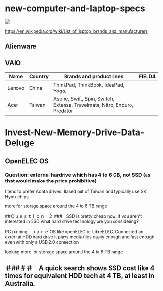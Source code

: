 # new-computer-and-laptop-specs



![](https://camo.githubusercontent.com/60eec944c5e905d26d664789554da64c0e0546fa/68747470733a2f2f692e70696e696d672e636f6d2f6f726967696e616c732f39662f66642f33302f39666664333061346236316634613665333132623135623330656164386562642e706e67)

https://en.wikipedia.org/wiki/List_of_laptop_brands_and_manufacturers

## Alienware
## VAIO	

<table class="table table-bordered table-hover table-condensed">
<thead><tr><th title="Field #1">Name</th>
<th title="Field #2">Country</th>
<th title="Field #3">Brands and product lines</th>
<th title="Field #4">FIELD4</th>
</tr></thead>
<tbody><tr>
<td>Lenovo</td>
<td>China</td>
<td>ThinkPad, ThinkBook, IdeaPad, Yoga,</td>
<td> </td>
</tr>
<tr>
<td>Acer</td>
<td>Taiwan</td>
<td>Aspire, Swift, Spin, Switch, Extensa, Travelmate, Nitro, Enduro, Predator</td>
<td> </td>
</tr>
</tbody></table>

# Invest-New-Memory-Drive-Data-Deluge
## OpenELEC OS
### Question: external hardrive which has 4 to 6 GB, not SSD (as that would make the price prohibitive)

I tend to prefer Adata drives. Based out of Taiwan and typically use SK Hynix chips

more for storage space around the 4 to 6 TB range

##Ｑｕｅｓｔｉｏｎ　２
###　SSD is pretty cheap now, if you aren't interested in SSD what hard drive technology are you considering?



PC running　ｂａｒｅ OS like openELEC or LibreELEC. Connected an external HDD hard drive it plays media files easily enough and fast enough even with only a USB 2.0 connection


 looking more for storage space around the 4 to 6 TB range
 
 ## ＃##＃＃　A quick search shows SSD cost like 4 times for equivalent HDD tech at 4 TB, at least in Australia.

